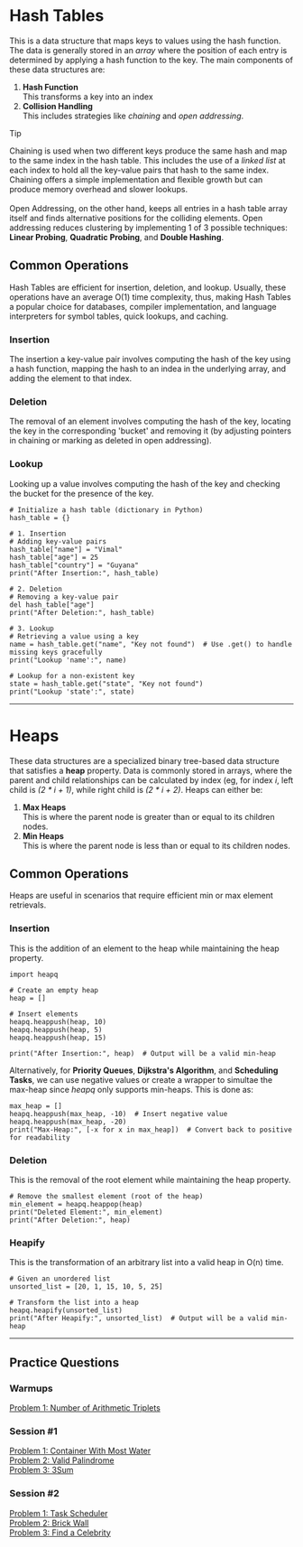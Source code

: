 # Hash Tables
This is a data structure that maps keys to values using the hash function. The data is generally stored in an _array_ where the position of each entry is determined by applying a hash function to the key. The main components of these data structures are:
1. __Hash Function__ <br> This transforms a key into an index
2. __Collision Handling__ <br> This includes strategies like _chaining_ and _open addressing_.

> [!TIP]
> Chaining is used when two different keys produce the same hash and map to the same index in the hash table. This includes the use of a _linked list_ at each index to hold all the key-value pairs that hash to the same index. Chaining offers a simple implementation and flexible growth but can produce memory overhead and slower lookups. <br><br>
> Open Addressing, on the other hand, keeps all entries in a hash table array itself and finds alternative positions for the colliding elements. Open addressing reduces clustering by implementing 1 of 3 possible techniques: __Linear Probing__, __Quadratic Probing__, and __Double Hashing__.

## Common Operations
Hash Tables are efficient for insertion, deletion, and lookup. Usually, these operations have an average O(1) time complexity, thus, making Hash Tables a popular choice for databases, compiler implementation, and language interpreters for symbol tables, quick lookups, and caching.

### Insertion
The insertion a key-value pair involves computing the hash of the key using a hash function, mapping the hash to an indea in the underlying array, and adding the element to that index. 
### Deletion
The removal of an element involves computing the hash of the key, locating the key in the corresponding 'bucket' and removing it (by adjusting pointers in chaining or marking as deleted in open addressing). 
### Lookup
Looking up a value involves computing the hash of the key and checking the bucket for the presence of the key. 

```python3
# Initialize a hash table (dictionary in Python)
hash_table = {}

# 1. Insertion
# Adding key-value pairs
hash_table["name"] = "Vimal"
hash_table["age"] = 25
hash_table["country"] = "Guyana"
print("After Insertion:", hash_table)

# 2. Deletion
# Removing a key-value pair
del hash_table["age"]
print("After Deletion:", hash_table)

# 3. Lookup
# Retrieving a value using a key
name = hash_table.get("name", "Key not found")  # Use .get() to handle missing keys gracefully
print("Lookup 'name':", name)

# Lookup for a non-existent key
state = hash_table.get("state", "Key not found")
print("Lookup 'state':", state)
```

---

# Heaps
These data structures are a specialized binary tree-based data structure that satisfies a __heap__ property. Data is commonly stored in arrays, where the parent and child relationships can be calculated by index (eg, for index _i_, left child is _(2 * i + 1)_, while right child is _(2 * i + 2)_. Heaps can either be:
1. __Max Heaps__ <br> This is where the parent node is greater than or equal to its children nodes.
2. __Min Heaps__ <br> This is where the parent node is less than or equal to its children nodes.

## Common Operations
Heaps are useful in scenarios that require efficient min or max element retrievals.

### Insertion
This is the addition of an element to the heap while maintaining the heap property. 
```python3
import heapq

# Create an empty heap
heap = []

# Insert elements
heapq.heappush(heap, 10)
heapq.heappush(heap, 5)
heapq.heappush(heap, 15)

print("After Insertion:", heap)  # Output will be a valid min-heap
```
Alternatively, for __Priority Queues__, __Dijkstra's Algorithm__, and __Scheduling Tasks__, we can use negative values or create a wrapper to simultae the max-heap since _heapq_ only supports min-heaps. This is done as:
```python3
max_heap = []
heapq.heappush(max_heap, -10)  # Insert negative value
heapq.heappush(max_heap, -20)
print("Max-Heap:", [-x for x in max_heap])  # Convert back to positive for readability

```
### Deletion
This is the removal of the root element while maintaining the heap property. 
```python3
# Remove the smallest element (root of the heap)
min_element = heapq.heappop(heap)
print("Deleted Element:", min_element)
print("After Deletion:", heap)
```
### Heapify
This is the transformation of an arbitrary list into a valid heap in O(n) time. 
```python3
# Given an unordered list
unsorted_list = [20, 1, 15, 10, 5, 25]

# Transform the list into a heap
heapq.heapify(unsorted_list)
print("After Heapify:", unsorted_list)  # Output will be a valid min-heap
```

---

## Practice Questions
### Warmups
[Problem 1: Number of Arithmetic Triplets](https://github.com/organizedanvrchy/LeetCode/blob/main/Number_of_Arithmetic_Triplets.py)<br>

### Session #1
[Problem 1: Container With Most Water](https://github.com/organizedanvrchy/LeetCode/blob/main/Container_With_Most_Water.py)<br>
[Problem 2: Valid Palindrome](https://github.com/organizedanvrchy/LeetCode/blob/main/Valid_Palindrome.py)<br>
[Problem 3: 3Sum](https://github.com/organizedanvrchy/LeetCode/blob/main/3Sum.py)<br>

### Session #2
[Problem 1: Task Scheduler](https://github.com/organizedanvrchy/LeetCode/blob/main/Task_Scheduler.py)<br>
[Problem 2: Brick Wall](https://github.com/organizedanvrchy/LeetCode/blob/main/Brick_Wall.py)<br>
[Problem 3: Find a Celebrity](https://github.com/organizedanvrchy/LeetCode/blob/main/Find_a_Celebrity.py)
